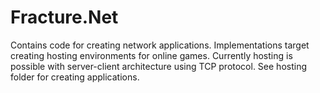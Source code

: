 # Fracture.Net

Contains code for creating network applications. Implementations target creating hosting environments for online games.
Currently hosting is possible with
server-client architecture using TCP protocol. See hosting folder for creating applications.